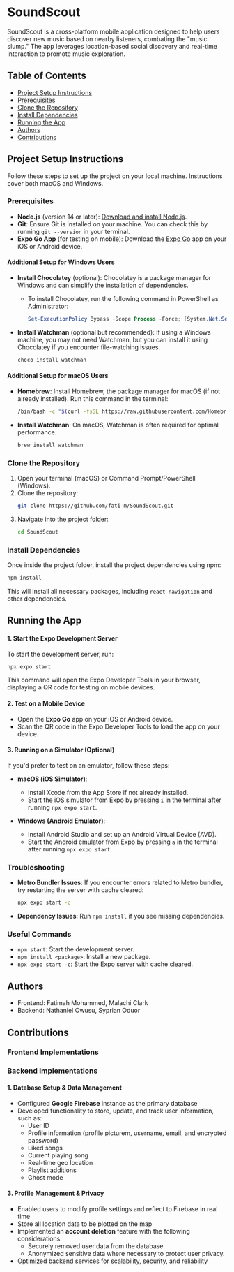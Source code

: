 # SoundScout

SoundScout is a cross-platform mobile application designed to help users discover new music based on nearby listeners, combating the "music slump." The app leverages location-based social discovery and real-time interaction to promote music exploration.

## Table of Contents
- [Project Setup Instructions](#project-setup-instructions)
- [Prerequisites](#prerequisites)
- [Clone the Repository](#clone-the-repository)
- [Install Dependencies](#install-dependencies)
- [Running the App](#running-the-app)
- [Authors](#authors)
- [Contributions](#contributions)

## Project Setup Instructions

Follow these steps to set up the project on your local machine. Instructions cover both macOS and Windows.

### Prerequisites

- **Node.js** (version 14 or later): [Download and install Node.js](https://nodejs.org/).
- **Git**: Ensure Git is installed on your machine. You can check this by running `git --version` in your terminal.
- **Expo Go App** (for testing on mobile): Download the [Expo Go](https://expo.dev/client) app on your iOS or Android device.

#### Additional Setup for Windows Users

- **Install Chocolatey** (optional): Chocolatey is a package manager for Windows and can simplify the installation of dependencies.

  - To install Chocolatey, run the following command in PowerShell as Administrator:
    ```powershell
    Set-ExecutionPolicy Bypass -Scope Process -Force; [System.Net.ServicePointManager]::SecurityProtocol = [System.Net.ServicePointManager]::SecurityProtocol -bor 3072; iex ((New-Object System.Net.WebClient).DownloadString('https://community.chocolatey.org/install.ps1'))
    ```

- **Install Watchman** (optional but recommended): If using a Windows machine, you may not need Watchman, but you can install it using Chocolatey if you encounter file-watching issues.

  ```powershell
  choco install watchman
  ```

#### Additional Setup for macOS Users

- **Homebrew**: Install Homebrew, the package manager for macOS (if not already installed). Run this command in the terminal:

  ```bash
  /bin/bash -c "$(curl -fsSL https://raw.githubusercontent.com/Homebrew/install/HEAD/install.sh)"
  ```

- **Install Watchman**: On macOS, Watchman is often required for optimal performance.

  ```bash
  brew install watchman
  ```

### Clone the Repository

1. Open your terminal (macOS) or Command Prompt/PowerShell (Windows).
2. Clone the repository:
   ```bash
   git clone https://github.com/fati-m/SoundScout.git
   ```
3. Navigate into the project folder:
   ```bash
   cd SoundScout
   ```

### Install Dependencies

Once inside the project folder, install the project dependencies using npm:

```bash
npm install
```

This will install all necessary packages, including `react-navigation` and other dependencies.

## Running the App

#### 1. Start the Expo Development Server

To start the development server, run:

```bash
npx expo start
```

This command will open the Expo Developer Tools in your browser, displaying a QR code for testing on mobile devices.

#### 2. Test on a Mobile Device

- Open the **Expo Go** app on your iOS or Android device.
- Scan the QR code in the Expo Developer Tools to load the app on your device.

#### 3. Running on a Simulator (Optional)

If you'd prefer to test on an emulator, follow these steps:

- **macOS (iOS Simulator)**:

  - Install Xcode from the App Store if not already installed.
  - Start the iOS simulator from Expo by pressing `i` in the terminal after running `npx expo start`.

- **Windows (Android Emulator)**:

  - Install Android Studio and set up an Android Virtual Device (AVD).
  - Start the Android emulator from Expo by pressing `a` in the terminal after running `npx expo start`.

### Troubleshooting

- **Metro Bundler Issues**: If you encounter errors related to Metro bundler, try restarting the server with cache cleared:

  ```bash
  npx expo start -c
  ```

- **Dependency Issues**: Run `npm install` if you see missing dependencies.

### Useful Commands

- `npm start`: Start the development server.
- `npm install <package>`: Install a new package.
- `npx expo start -c`: Start the Expo server with cache cleared.

## Authors

- Frontend: Fatimah Mohammed, Malachi Clark
- Backend: Nathaniel Owusu, Syprian Oduor

## Contributions

### Frontend Implementations

### Backend Implementations

#### 1. Database Setup & Data Management
- Configured **Google Firebase** instance as the primary  database 
- Developed functionality to store, update, and track user information, such as:
  - User ID
  - Profile information (profile picturem, username, email, and encrypted password)
  - Liked songs
  - Current playing song
  - Real-time geo location
  - Playlist additions
  - Ghost mode

#### 3. Profile Management & Privacy
- Enabled users to modify profile settings and reflect to Firebase in real time
- Store all location data to be plotted on the map
- Implemented an **account deletion** feature with the following considerations:
  - Securely removed user data from the database.
  - Anonymized sensitive data where necessary to protect user privacy.
- Optimized backend services for scalability, security, and reliability
